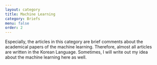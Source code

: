 ```yaml
---
layout: category
title: Machine Learning
category: Briefs
menu: false
order: 2
---
```


Especially, the articles in this category are brief comments about the academical papers of the machine learning. Therefore, almost all articles are written in the Korean Language. Sometimes, I will write out my idea about the machine learning here as well.